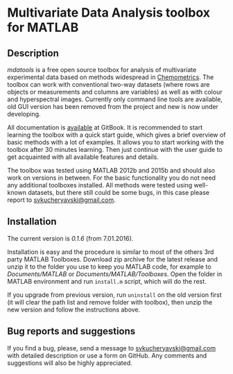 # Multivariate Data Analysis toolbox for MATLAB

## Description ##

_mdatools_ is a free open source toolbox for analysis of multivariate
experimental data based on methods widespread in [Chemometrics](http://en.wikipedia.org/wiki/Chemometrics).
The toolbox can work with conventional two-way datasets (where rows are objects or measurements and
columns are variables) as well as with colour and hyperspectral images. Currently only command line
tools are available, old GUI version has been removed from the project and new is now under developing.

All documentation is [available](https://www.gitbook.com/book/svkucheryavski/mdatoolsm/details) at GitBook. 
It is recommended to start learning the toolbox with a 
quick start guide, which gives a brief overview of basic methods with a lot of examples.
It allows you to start working with the toolbox after 30 minutes learning. Then just continue with 
the user guide to get acquainted with all available features and details.

The toolbox was tested using MATLAB 2012b and 2015b and should also work on
versions in between. For the basic functionality you do not need any additional toolboxes
installed. All methods were tested using well-known datasets, but there still could be some bugs,
in this case please report to <svkucheryavski@gmail.com>.


## Installation ##

The current version is _0.1.6_ (from 7.01.2016). 

Installation is easy and the procedure is similar to most of the others 3rd party MATLAB Toolboxes.
Download zip archive for the latest release and unzip it to the folder you use to keep you MATLAB code,
for example to _Documents/MATLAB_ or _Documents/MATLAB/Toolboxes_. Open the folder in MATLAB
environment and run `install.m` script, which will do the rest.

If you upgrade from previous version, run `uninstall` on the old version first (it will clear the path
list and remove folder with toolbox), then unzip the new version and follow the instructions above.

## Bug reports and suggestions ##

If you find a bug, please, send a message to [svkucheryavski@gmail.com](mailto:svkucheryavski@gmail.com)
with detailed description or use a form on GitHub. Any comments and suggestions will also be
highly appreciated.
